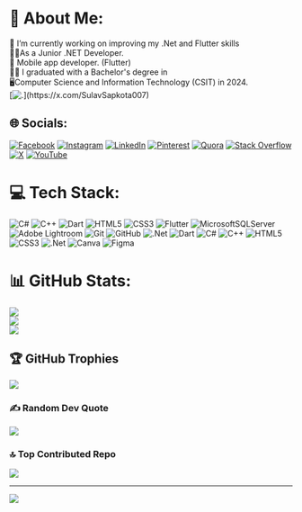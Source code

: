 # 💫 About Me:
🔭 I’m currently working on improving my .Net and Flutter skills<br>🧑‍💻As a Junior .NET Developer. <br>📱 Mobile app developer. (Flutter)<br>🧑‍🎓 I graduated with a Bachelor's degree in<br>🖥️Computer Science and Information Technology (CSIT) in 2024.<br> [![.]([https://pbs.twimg.com/profile_images/1770745359641284609/YrIxa32C_400x400.jpg](https://x.com/SulavSapkota007))](https://x.com/SulavSapkota007)


## 🌐 Socials:
[![Facebook](https://img.shields.io/badge/Facebook-%231877F2.svg?logo=Facebook&logoColor=white)](https://facebook.com/sulav.sapkota.35) [![Instagram](https://img.shields.io/badge/Instagram-%23E4405F.svg?logo=Instagram&logoColor=white)](https://instagram.com/_.lushifer._) [![LinkedIn](https://img.shields.io/badge/LinkedIn-%230077B5.svg?logo=linkedin&logoColor=white)](https://linkedin.com/in/sulav-sapkota-91948a246) [![Pinterest](https://img.shields.io/badge/Pinterest-%23E60023.svg?logo=Pinterest&logoColor=white)](https://pinterest.com/sulavsapkota33) [![Quora](https://img.shields.io/badge/Quora-%23B92B27.svg?logo=Quora&logoColor=white)](https://quora.com/profile/Sulav-Sapkota-9) [![Stack Overflow](https://img.shields.io/badge/-Stackoverflow-FE7A16?logo=stack-overflow&logoColor=white)](https://stackoverflow.com/users/sulav-sapkota) [![X](https://img.shields.io/badge/X-black.svg?logo=X&logoColor=white)](https://x.com/SulavSapkota007) [![YouTube](https://img.shields.io/badge/YouTube-%23FF0000.svg?logo=YouTube&logoColor=white)](https://youtube.com/@sulavsapkota235) 

# 💻 Tech Stack:
![C#](https://img.shields.io/badge/c%23-%23239120.svg?style=plastic&logo=csharp&logoColor=white) ![C++](https://img.shields.io/badge/c++-%2300599C.svg?style=plastic&logo=c%2B%2B&logoColor=white) ![Dart](https://img.shields.io/badge/dart-%230175C2.svg?style=plastic&logo=dart&logoColor=white) ![HTML5](https://img.shields.io/badge/html5-%23E34F26.svg?style=plastic&logo=html5&logoColor=white) ![CSS3](https://img.shields.io/badge/css3-%231572B6.svg?style=plastic&logo=css3&logoColor=white) ![Flutter](https://img.shields.io/badge/Flutter-%2302569B.svg?style=plastic&logo=Flutter&logoColor=white) ![MicrosoftSQLServer](https://img.shields.io/badge/Microsoft%20SQL%20Server-CC2927?style=plastic&logo=microsoft%20sql%20server&logoColor=white) ![Adobe Lightroom](https://img.shields.io/badge/Adobe%20Lightroom-31A8FF.svg?style=plastic&logo=Adobe%20Lightroom&logoColor=white) ![Git](https://img.shields.io/badge/git-%23F05033.svg?style=plastic&logo=git&logoColor=white) ![GitHub](https://img.shields.io/badge/github-%23121011.svg?style=plastic&logo=github&logoColor=white) ![.Net](https://img.shields.io/badge/.NET-5C2D91?style=plastic&logo=.net&logoColor=white) ![Dart](https://img.shields.io/badge/dart-%230175C2.svg?style=plastic&logo=dart&logoColor=white) ![C#](https://img.shields.io/badge/c%23-%23239120.svg?style=plastic&logo=csharp&logoColor=white) ![C++](https://img.shields.io/badge/c++-%2300599C.svg?style=plastic&logo=c%2B%2B&logoColor=white) ![HTML5](https://img.shields.io/badge/html5-%23E34F26.svg?style=plastic&logo=html5&logoColor=white) ![CSS3](https://img.shields.io/badge/css3-%231572B6.svg?style=plastic&logo=css3&logoColor=white) ![.Net](https://img.shields.io/badge/.NET-5C2D91?style=plastic&logo=.net&logoColor=white) ![Canva](https://img.shields.io/badge/Canva-%2300C4CC.svg?style=plastic&logo=Canva&logoColor=white) ![Figma](https://img.shields.io/badge/figma-%23F24E1E.svg?style=plastic&logo=figma&logoColor=white)
# 📊 GitHub Stats:
![](https://github-readme-stats.vercel.app/api?username=Sapkotasulav&theme=radical&hide_border=false&include_all_commits=true&count_private=false)<br/>
![](https://github-readme-streak-stats.herokuapp.com/?user=Sapkotasulav&theme=radical&hide_border=false)<br/>
![](https://github-readme-stats.vercel.app/api/top-langs/?username=Sapkotasulav&theme=radical&hide_border=false&include_all_commits=true&count_private=false&layout=compact)

## 🏆 GitHub Trophies
![](https://github-profile-trophy.vercel.app/?username=Sapkotasulav&theme=radical&no-frame=false&no-bg=true&margin-w=4)

### ✍️ Random Dev Quote
![](https://quotes-github-readme.vercel.app/api?type=horizontal&theme=tokyonight)

### 🔝 Top Contributed Repo
![](https://github-contributor-stats.vercel.app/api?username=Sapkotasulav&limit=5&theme=dark&combine_all_yearly_contributions=true)

---
[![](https://visitcount.itsvg.in/api?id=Sapkotasulav&icon=7&color=1)](https://visitcount.itsvg.in)

<!-- Proudly created with GPRM ( https://gprm.itsvg.in ) -->
